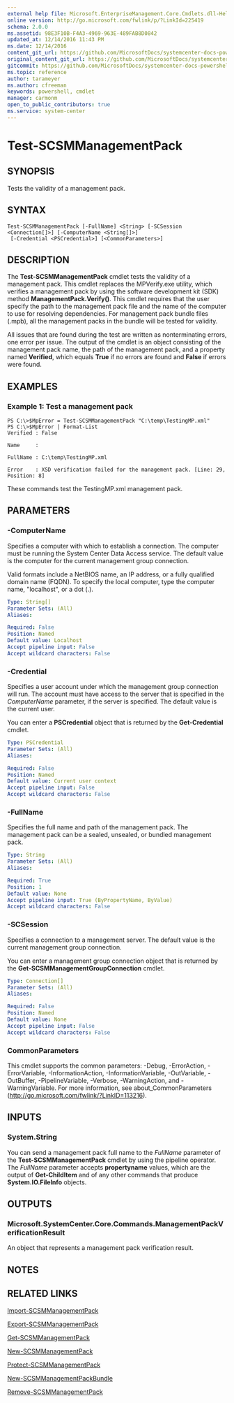 ```yaml
---
external help file: Microsoft.EnterpriseManagement.Core.Cmdlets.dll-Help.xml
online version: http://go.microsoft.com/fwlink/p/?LinkId=225419
schema: 2.0.0
ms.assetid: 98E3F10B-F4A3-4969-963E-489FAB8D0842
updated_at: 12/14/2016 11:43 PM
ms.date: 12/14/2016
content_git_url: https://github.com/MicrosoftDocs/systemcenter-docs-powershell/blob/master/systemcenter-cmdlets/SystemCenter2016/ServiceManagerCore/v1.0/Test-SCSMManagementPack.md
original_content_git_url: https://github.com/MicrosoftDocs/systemcenter-docs-powershell/blob/master/systemcenter-cmdlets/SystemCenter2016/ServiceManagerCore/v1.0/Test-SCSMManagementPack.md
gitcommit: https://github.com/MicrosoftDocs/systemcenter-docs-powershell/blob/96cd9bd2780eb6b78c540fa00d3b8a4313e3ed40/systemcenter-cmdlets/SystemCenter2016/ServiceManagerCore/v1.0/Test-SCSMManagementPack.md
ms.topic: reference
author: tarameyer
ms.author: cfreeman
keywords: powershell, cmdlet
manager: carmonm
open_to_public_contributors: true
ms.service: system-center
---
```


# Test-SCSMManagementPack

## SYNOPSIS
Tests the validity of a management pack.

## SYNTAX

```
Test-SCSMManagementPack [-FullName] <String> [-SCSession <Connection[]>] [-ComputerName <String[]>]
 [-Credential <PSCredential>] [<CommonParameters>]
```

## DESCRIPTION
The **Test-SCSMManagementPack** cmdlet tests the validity of a management pack.
This cmdlet replaces the MPVerify.exe utility, which verifies a management pack by using the software development kit (SDK) method **ManagementPack.Verify()**.
This cmdlet requires that the user specify the path to the management pack file and the name of the computer to use for resolving dependencies.
For management pack bundle files (.mpb), all the management packs in the bundle will be tested for validity.

All issues that are found during the test are written as nonterminating errors, one error per issue.
The output of the cmdlet is an object consisting of the management pack name, the path of the management pack, and a property named **Verified**, which equals **True** if no errors are found and **False** if errors were found.

## EXAMPLES

### Example 1: Test a management pack
```
PS C:\>$MpError = Test-SCSMManagementPack "C:\temp\TestingMP.xml"
PS C:\>$MpError | Format-List
Verified : False

Name     : 

FullName : C:\temp\TestingMP.xml

Error    : XSD verification failed for the management pack. [Line: 29, Position: 8]
```

These commands test the TestingMP.xml management pack.

## PARAMETERS

### -ComputerName
Specifies a computer with which to establish a connection.
The computer must be running the System Center Data Access service.
The default value is the computer for the current management group connection.

Valid formats include a NetBIOS name, an IP address, or a fully qualified domain name (FQDN).
To specify the local computer, type the computer name, "localhost", or a dot (.).

```yaml
Type: String[]
Parameter Sets: (All)
Aliases: 

Required: False
Position: Named
Default value: Localhost
Accept pipeline input: False
Accept wildcard characters: False
```

### -Credential
Specifies a user account under which the management group connection will run.
The account must have access to the server that is specified in the *ComputerName* parameter, if the server is specified.
The default value is the current user.

You can enter a **PSCredential** object that is returned by the **Get-Credential** cmdlet.

```yaml
Type: PSCredential
Parameter Sets: (All)
Aliases: 

Required: False
Position: Named
Default value: Current user context
Accept pipeline input: False
Accept wildcard characters: False
```

### -FullName
Specifies the full name and path of the management pack.
The management pack can be a sealed, unsealed, or bundled management pack.

```yaml
Type: String
Parameter Sets: (All)
Aliases: 

Required: True
Position: 1
Default value: None
Accept pipeline input: True (ByPropertyName, ByValue)
Accept wildcard characters: False
```

### -SCSession
Specifies a connection to a management server.
The default value is the current management group connection.

You can enter a management group connection object that is returned by the **Get-SCSMManagementGroupConnection** cmdlet.

```yaml
Type: Connection[]
Parameter Sets: (All)
Aliases: 

Required: False
Position: Named
Default value: None
Accept pipeline input: False
Accept wildcard characters: False
```

### CommonParameters
This cmdlet supports the common parameters: -Debug, -ErrorAction, -ErrorVariable, -InformationAction, -InformationVariable, -OutVariable, -OutBuffer, -PipelineVariable, -Verbose, -WarningAction, and -WarningVariable. For more information, see about_CommonParameters (http://go.microsoft.com/fwlink/?LinkID=113216).

## INPUTS

### System.String
You can send a management pack full name to the *FullName* parameter of the **Test-SCSMManagementPack** cmdlet by using the pipeline operator.
The *FullName* parameter accepts **propertyname** values, which are the output of **Get-ChildItem** and of any other commands that produce **System.IO.FileInfo** objects.

## OUTPUTS

### Microsoft.SystemCenter.Core.Commands.ManagementPackVerificationResult
An object that represents a management pack verification result.

## NOTES

## RELATED LINKS

[Import-SCSMManagementPack](xref:SystemCenter2016/ServiceManagerCore/v1.0/Import-SCSMManagementPack.md)

[Export-SCSMManagementPack](xref:SystemCenter2016/ServiceManagerCore/v1.0/Export-SCSMManagementPack.md)

[Get-SCSMManagementPack](xref:SystemCenter2016/ServiceManagerCore/v1.0/Get-SCSMManagementPack.md)

[New-SCSMManagementPack](xref:SystemCenter2016/ServiceManagerCore/v1.0/New-SCSMManagementPack.md)

[Protect-SCSMManagementPack](xref:SystemCenter2016/ServiceManagerCore/v1.0/Protect-SCSMManagementPack.md)

[New-SCSMManagementPackBundle](xref:SystemCenter2016/ServiceManagerCore/v1.0/New-SCSMManagementPackBundle.md)

[Remove-SCSMManagementPack](xref:SystemCenter2016/ServiceManagerCore/v1.0/Remove-SCSMManagementPack.md)

